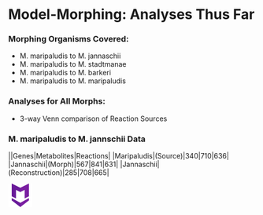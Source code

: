 # Model-Morphing: Analyses Thus Far

### Morphing Organisms Covered:
* M. maripaludis to M. jannaschii
* M. maripaludis to M. stadtmanae
* M. maripaludis to M. barkeri
* M. maripaludis to M. maripaludis

### Analyses for All Morphs:
* 3-way Venn comparison of Reaction Sources


### M. maripaludis to M. jannschii Data
||Genes|Metabolites|Reactions|
|Maripaludis|(Source)|340|710|636|
|Jannaschii|(Morph)|567|841|631|
|Jannaschii|(Reconstruction)|285|708|665|



![alt text](https://github.com/adam-p/markdown-here/raw/master/src/common/images/icon48.png "Logo Title Text 1")
